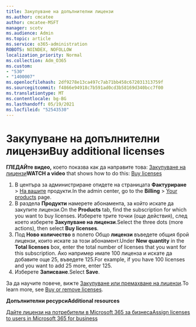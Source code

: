 ```yaml
---
title: Закупуване на допълнителни лицензи
ms.author: cmcatee
author: cmcatee-MSFT
manager: scotv
ms.audience: Admin
ms.topic: article
ms.service: o365-administration
ROBOTS: NOINDEX, NOFOLLOW
localization_priority: Normal
ms.collection: Adm_O365
ms.custom:
- "530"
- "1400007"
ms.openlocfilehash: 2df9278e13ca497c7ab71bb458c672031313759f
ms.sourcegitcommit: f4866e94918c7b591ad0cd3b58169d340bcc7f00
ms.translationtype: MT
ms.contentlocale: bg-BG
ms.lasthandoff: 05/19/2021
ms.locfileid: "52543530"
---
```

# <a name="buy-additional-licenses"></a><span data-ttu-id="30cab-102">Закупуване на допълнителни лицензи</span><span class="sxs-lookup"><span data-stu-id="30cab-102">Buy additional licenses</span></span>

<span data-ttu-id="30cab-103">**ГЛЕДАЙте видео,** което показва как да направите това: [Закупуване на лицензи](https://go.microsoft.com/fwlink/p/?linkid=2154857)</span><span class="sxs-lookup"><span data-stu-id="30cab-103">**WATCH a video** that shows how to do this: [Buy licenses](https://go.microsoft.com/fwlink/p/?linkid=2154857)</span></span>

1. <span data-ttu-id="30cab-104">В центъра за администриране отидете на страницата **Фактуриране**  >  [На вашите](https://go.microsoft.com/fwlink/p/?linkid=842054) продукти.</span><span class="sxs-lookup"><span data-stu-id="30cab-104">In the admin center, go to the **Billing** > [Your products](https://go.microsoft.com/fwlink/p/?linkid=842054) page.</span></span>
2. <span data-ttu-id="30cab-105">В раздела **Продукти** намерете абонамента, за който искате да закупите лицензи.</span><span class="sxs-lookup"><span data-stu-id="30cab-105">On the **Products** tab, find the subscription for which you want to buy licenses.</span></span> <span data-ttu-id="30cab-106">Изберете трите точки (още действия), след което изберете **Закупуване на лицензи**.</span><span class="sxs-lookup"><span data-stu-id="30cab-106">Select the three dots (more actions), then select **Buy licenses**.</span></span>
3. <span data-ttu-id="30cab-107">Под **Ново количество** в полето Общо **лицензи** въведете общия брой лицензи, които искате за този абонамент.</span><span class="sxs-lookup"><span data-stu-id="30cab-107">Under **New quantity** in the **Total licenses** box, enter the total number of licenses that you want for this subscription.</span></span> <span data-ttu-id="30cab-108">Ако например имате 100 лиценза и искате да добавите още 25, въведете 125.</span><span class="sxs-lookup"><span data-stu-id="30cab-108">For example, if you have 100 licenses and you want to add 25 more, enter 125.</span></span>
4. <span data-ttu-id="30cab-109">Изберете **Записване**.</span><span class="sxs-lookup"><span data-stu-id="30cab-109">Select **Save**.</span></span>

<span data-ttu-id="30cab-110">За да научите повече, вижте [Закупуване или премахване на лицензи](/microsoft-365/commerce/licenses/buy-licenses).</span><span class="sxs-lookup"><span data-stu-id="30cab-110">To learn more, see [Buy or remove licenses](/microsoft-365/commerce/licenses/buy-licenses).</span></span>

<span data-ttu-id="30cab-111">**Допълнителни ресурси**</span><span class="sxs-lookup"><span data-stu-id="30cab-111">**Additional resources**</span></span>

[<span data-ttu-id="30cab-112">Дайте лицензи на потребители в Microsoft 365 за бизнеса</span><span class="sxs-lookup"><span data-stu-id="30cab-112">Assign licenses to users in Microsoft 365 for business</span></span>](/microsoft-365/admin/manage/assign-licenses-to-users)